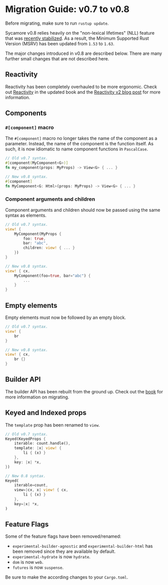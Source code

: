# Migration Guide: v0.7 to v0.8

Before migrating, make sure to run `rustup update`.

Sycamore v0.8 relies heavily on the "non-lexical lifetimes" (NLL) feature that was
[recently stabilized](https://blog.rust-lang.org/2022/08/05/nll-by-default.html). As a result, the
Minimum Supported Rust Version (MSRV) has been updated from `1.53` to `1.63`.

The major changes introduced in v0.8 are described below. There are many further small changes that
are not described here.

## Reactivity

Reactivity has been completely overhauled to be more ergonomic. Check out
[Reactivity](/docs/v0.8/basics/reactivity) in the updated book and the
[Reactivity v2 blog post](/news/new-reactive-primitives) for more information.

## Components

### `#[component]` macro

The `#[component]` macro no longer takes the name of the component as a parameter. Instead, the name
of the component is the function itself. As such, it is now idiomatic to name component functions in
`PascalCase`.

```rust
// Old v0.7 syntax.
#[component(MyComponent<G>)]
fn my_component(props: MyProps) -> View<G> { ... }

// New v0.8 syntax.
#[component]
fn MyComponent<G: Html>(props: MyProps) -> View<G> { ... }
```

### Component arguments and children

Component arguments and children should now be passed using the same syntax as elements.

```rust
// Old v0.7 syntax.
view! {
    MyComponent(MyProps {
        foo: true,
        bar: "abc",
        children: view! { ... }
    })
}

// New v0.8 syntax.
view! { cx,
    MyComponent(foo=true, bar="abc") {
        ...
    }
}
```

## Empty elements

Empty elements must now be followed by an empty block.

```rust
// Old v0.7 syntax.
view! {
    br
}

// New v0.8 syntax.
view! { cx,
    br {}
}
```

## Builder API

The builder API has been rebuilt from the ground up. Check out the
[book](/docs/v0.8/basics/view#builder-syntax) for more information on migrating.

## Keyed and Indexed props

The `template` prop has been renamed to `view`.

```rust
// Old v0.7 syntax.
Keyed(KeyedProps {
    iterable: count.handle(),
    template: |x| view! {
        li { (x) }
    },
    key: |x| *x,
})

// New 0.8 syntax.
Keyed(
    iterable=count,
    view=|cx, x| view! { cx,
        li { (x) }
    },
    key=|x| *x,
)
```

## Feature Flags

Some of the feature flags have been removed/renamed:

- `experimental-builder-agnostic` and `experimental-builder-html` has been removed since they are
  available by default.
- `experimental-hydrate` is now `hydrate`.
- `dom` is now `web`.
- `futures` is now `suspense`.

Be sure to make the according changes to your `Cargo.toml`.
